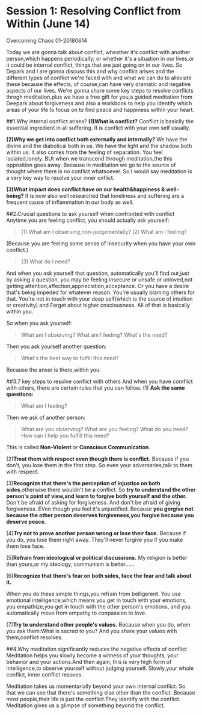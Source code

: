 # Session 1: Resolving Conflict from Within (June 14)
Overcoming Chaos 01-20180614

Today we are gonna talk about conflict, wheather it's conflict with another person,which happens periodically;
or whether it's a situation in our lives,or it could be internal conflict, things that are just going on in our lives.
So Depark and I are gonna discuss this and why conflict arises and the different types of conflict we're faced with and what we can do to alleviate these because the effects, of course,can have very dramatic and negative aspects of our lives.
We're gonna share some key steps to resolve conflicts throgh meditation,plus we have a free gift for you,a guided meditation from Deepark about forgiveness and also a workbook to help you identify which areas of your life to focus on to find peace and happiness within your heart.

##1.Why internal conflict arises?
**(1)What is conflict?**
Conflict is basiclly the essential ingredient in all suffering. It is conflict with your own self usually.

**(2)Why we get into conflict both externally and internally?**
We have the divine and the diabolical both in us. We have the light and the shadow both within us.
It also comes from the feeling of separation. You feel isolated,lonely.
BUt when we transcend through meditation,the this opposition goes away. Because in meditation we go to the source of thought where there is no conflict whatsoever.
So I would say meditation is a very key way to resolve your inner cnflict.

**(3)What impact does conflict have on our health&happiness & well-being?**
It is now also well researched that loneliness and suffering are a frequent cause of inflammation in our body as well.

##2.Crucial questions to ask yourself when confronted with conflict
Anytime you are feeling conflict, you should actually ask yourself:
>(1) What am I observing,non-judgementally?
>(2) What am I feeling?

(Because you are feeling some sense of insecurity when you have your own conflict.)
>(3) What do I need?

And when you ask yourself that question, automatically you'll find out,just by asking a question, you may be feeling insecure or unsafe or unloved,not getting attention,affection,apprieciation,acceptance. Or you have a desire that's being impeded for whatever reason.
You're usually blaming others for that.
You're not in touch with your deep self(which is the source of intuition or creativity) and Forget about higher cnsciousness.
All of that is basically within you.

So when you ask yourself:
>What am I observing?
>What am I feeling?
>What's the need?

Then you ask yourself another question:
>What's the best way to fulfill this need?

Because the anser is there,within you.

##3.7 key steps to resolve conflict with others
And when you have comflict with others, there are certain rules that you can follow.
(1) **Ask the same questions:**
>What am I feeling?

Then we ask of another person:
>What are you observing?
>What are you feeling?
>What do you need?
>How can I help you fulfill this need?

This is called **Non-Violent** or **Conscious Communication**.

(2)**Treat them with respect even though there is conflict.**
Because if you don't, you lose them in the first step.
So even your adversaries,talk to them with respect.

(3)**Recognize that there's the perception of injustice on both sides**,otherwise there wouldn't be a conflict. So **try to understand the other person's point of view,and learn to forgive both yourself and the other.**
Don't be afraid of asking for forgiveness.
And don't be afraid of giving forgiveness.
EVen though you feel it's unjustified.
Because **you gorgive not because the other person deserves forgiveness,you forgive because you deserve peace.**

(4)**Try not to prove another person wrong or lose their face.**
Because if you do, you lose them right away. They'll never forgive you if you make them lose face.

(5)**Refrain from ideological or political discussions.**
My religion is better than yours,or my ideology, communism is better……

(6)**Recognize that there's fear on both sides, face the fear and talk about it.**

When you do these simple things,you refrain from belligerent.
You use emotional intelligence,which means you get in touch with your emotions, you empathize,you get in touch with the other person's emotions, and you automatically move from empathy to conpassion to love.

(7)**Try to understand other people's values.**
Because when you do, when you ask them:What is sacred to you?
And you share your values with them,conflict resolves.

##4.Why meditation significantly reduces the negative effects of conflict
Meditation helps you slowly become a witness of your thoughts, your behavior and your actions.And then again, this is very high form of intelligence,to observe yourself without judging yourself.
Slowly,your whole conflict, inner conflict resoves.

Meditation takes us momentarially beyond your own internal conflict.
So that we can see that there's something else other than the conflict.
Because most people,their life is just the conflict.They identify with the conflict.
Meditation gives us a glimpse of something beyond the conflict.
